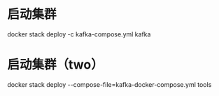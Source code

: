 
# 启动集群
docker stack deploy -c kafka-compose.yml kafka
# 启动集群（two）
docker stack deploy --compose-file=kafka-docker-compose.yml tools
